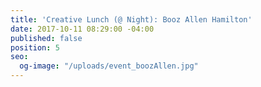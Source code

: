 ```yaml
---
title: 'Creative Lunch (@ Night): Booz Allen Hamilton'
date: 2017-10-11 08:29:00 -04:00
published: false
position: 5
seo:
  og-image: "/uploads/event_boozAllen.jpg"
---
```



